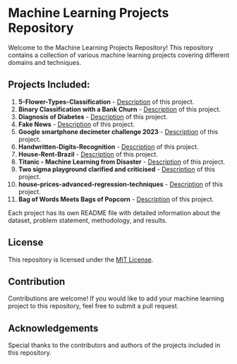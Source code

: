 # Machine Learning Projects Repository

Welcome to the Machine Learning Projects Repository! This repository contains a collection of various machine learning projects covering different domains and techniques.

## Projects Included:

01. **5-Flower-Types-Classification** - [Description](https://github.com/Awrsha/Kaggle/tree/master/5-Flower-Types-Classification) of this project.
02. **Binary Classification with a Bank Churn** - [Description](https://github.com/Awrsha/Kaggle/tree/master/Binary%20Classification%20with%20a%20Bank%20Churn) of this project.
03. **Diagnosis of Diabetes** - [Description](https://github.com/Awrsha/Kaggle/tree/master/Diagnosis%20of%20Diabetes) of this project.
04. **Fake News** - [Description](https://github.com/Awrsha/Kaggle/tree/master/Fake%20News) of this project.
05. **Google smartphone decimeter challenge 2023** - [Description](https://github.com/Awrsha/Kaggle/tree/master/Google%20smartphone%20decimeter%20challenge%202023) of this project.
06. **Handwritten-Digits-Recognition** - [Description](https://github.com/Awrsha/Kaggle/tree/master/Handwritten-Digits-Recognition) of this project.
07. **House-Rent-Brazil** - [Description](https://github.com/Awrsha/Kaggle/tree/master/House-Rent-Brazil) of this project.
08. **Titanic - Machine Learning from Disaster** - [Description](https://github.com/Awrsha/Kaggle/tree/master/Titanic%20-%20Machine%20Learning%20from%20Disaster) of this project.
09. **Two sigma playground clarified and criticised** - [Description](https://github.com/Awrsha/Kaggle/tree/master/Two%20sigma%20playground%20clarified%20and%20criticised) of this project.
10. **house-prices-advanced-regression-techniques** - [Description](https://github.com/Awrsha/Kaggle/tree/master/house-prices-advanced-regression-techniques) of this project.
11. **Bag of Words Meets Bags of Popcorn** - [Description](https://github.com/Awrsha/Kaggle/tree/master/Bag%20of%20Words%20Meets%20Bags%20of%20Popcorn) of this project.

Each project has its own README file with detailed information about the dataset, problem statement, methodology, and results.

## License

This repository is licensed under the [MIT License](LICENSE).

## Contribution

Contributions are welcome! If you would like to add your machine learning project to this repository, feel free to submit a pull request.

## Acknowledgements

Special thanks to the contributors and authors of the projects included in this repository.
